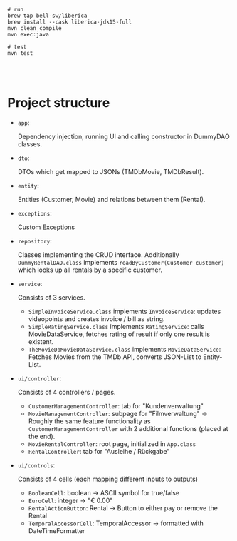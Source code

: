 ```shell
# run
brew tap bell-sw/liberica
brew install --cask liberica-jdk15-full
mvn clean compile
mvn exec:java

# test
mvn test
```

<br><br>

# Project structure

- `app`:

  Dependency injection, running UI and calling constructor in DummyDAO classes.

- `dto`:

  DTOs which get mapped to JSONs (TMDbMovie, TMDbResult).

- `entity`:

  Entities (Customer, Movie) and relations between them (Rental).

- `exceptions`:

  Custom Exceptions

- `repository`:

  Classes implementing the CRUD interface. Additionally `DummyRentalDAO.class` implements `readByCustomer(Customer customer)` which looks up all rentals by a specific customer.

- `service`:

  Consists of 3 services.
    
    -   `SimpleInvoiceService.class` implements `InvoiceService`: updates videopoints and creates invoice / bill as string.
    -   `SimpleRatingService.class` implements `RatingService`: calls MovieDataService, fetches rating of result if only one result is existent.
    -   `TheMovieDbMovieDataService.class` implements `MovieDataService`: Fetches Movies from the TMDb API, converts JSON-List to Entity-List.

- `ui/controller`:

  Consists of 4 controllers / pages.

    -   `CustomerManagementController`: tab for "Kundenverwaltung"
    -   `MovieManagementController`: subpage for "Filmverwaltung" -> Roughly the same feature functionality as `CustomerManagementController`
        with 2 additional functions (placed at the end).
    -   `MovieRentalController`: root page, initialized in `App.class`
    -   `RentalController`: tab for "Ausleihe / Rückgabe"
        <br>

- `ui/controls`:

  Consists of 4 cells (each mapping different inputs to outputs)
    
    -   `BooleanCell`: boolean → ASCII symbol for true/false
    -   `EuroCell`: integer → "€ 0.00"
    -   `RentalActionButton`: Rental → Button to either pay or remove the Rental
    -   `TemporalAccessorCell`: TemporalAccessor → formatted with DateTimeFormatter
